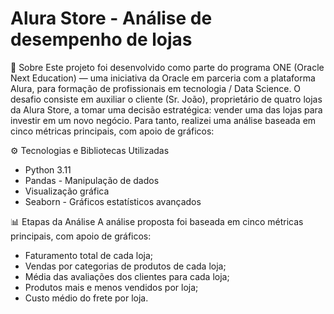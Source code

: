 # Alura Store - Análise de desempenho de lojas
📌 Sobre
Este projeto foi desenvolvido como parte do programa ONE (Oracle Next Education) — uma iniciativa da Oracle em parceria com a plataforma Alura, para formação de profissionais em tecnologia / Data Science.
O desafio consiste em auxiliar o cliente (Sr. João), proprietário de quatro lojas da Alura Store, a tomar uma decisão estratégica: vender uma das lojas para investir em um novo negócio. Para tanto, realizei uma análise baseada em cinco métricas principais, com apoio de gráficos:

⚙️ Tecnologias e Bibliotecas Utilizadas
- Python 3.11
- Pandas - Manipulação de dados
- Visualização gráfica
- Seaborn - Gráficos estatísticos avançados

📊 Etapas da Análise
A análise proposta foi baseada em cinco métricas principais, com apoio de gráficos:
- Faturamento total de cada loja;
- Vendas por categorias de produtos de cada loja;
- Média das avaliações dos clientes para cada loja;
- Produtos mais e menos vendidos por loja;
- Custo médio do frete por loja.

